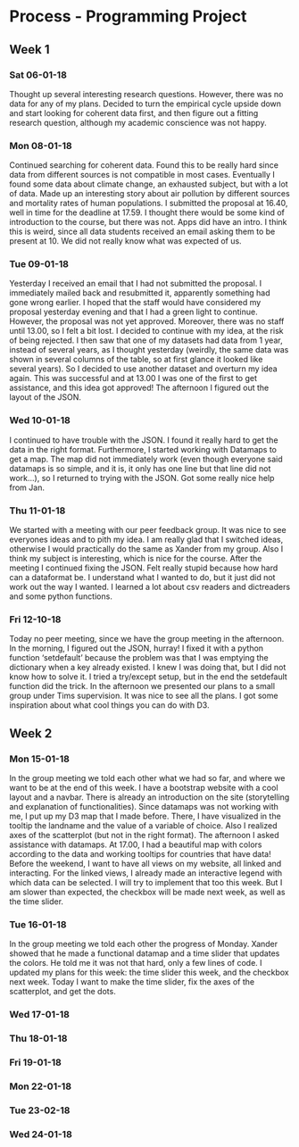 # Process - Programming Project

## Week 1

### Sat 06-01-18
Thought up several interesting research questions. However, there was no data for any of my plans. Decided to turn the empirical cycle upside down and start looking for coherent data first, and then figure out a fitting research question, although my academic conscience was not happy. 

### Mon 08-01-18
Continued searching for coherent data. Found this to be really hard since data from different sources is not compatible in most cases. Eventually I found some data about climate change, an exhausted subject, but with a lot of data. Made up an interesting story about air pollution by different sources and mortality rates of human populations. I submitted the proposal at 16.40, well in time for the deadline at 17.59. 
I thought there would be some kind of introduction to the course, but there was not. Apps did have an intro. I think this is weird, since all data students received an email asking them to be present at 10. We did not really know what was expected of us. 

### Tue 09-01-18
Yesterday I received an email that I had not submitted the proposal. I immediately mailed back and resubmitted it, apparently something had gone wrong earlier. I hoped that the staff would have considered my proposal yesterday evening and that I had a green light to continue. However, the proposal was not yet approved. Moreover, there was no staff until 13.00, so I felt a bit lost. I decided to continue with my idea, at the risk of being rejected. I then saw that one of my datasets had data from 1 year, instead of several years, as I thought yesterday (weirdly, the same data was shown in several columns of the table, so at first glance it looked like several years). So I decided to use another dataset and overturn my idea again. This was successful and at 13.00 I was one of the first to get assistance, and this idea got approved! The afternoon I figured out the layout of the JSON.

### Wed 10-01-18
I continued to have trouble with the JSON. I found it really hard to get the data in the right format. Furthermore, I started working with Datamaps to get a map. The map did not immediately work (even though everyone said datamaps is so simple, and it is, it only has one line but that line did not work…), so I returned to trying with the JSON. Got some really nice help from Jan. 

### Thu 11-01-18
We started with a meeting with our peer feedback group. It was nice to see everyones ideas and to pith my idea. I am really glad that I switched ideas, otherwise I would practically do the same as Xander from my group. Also I think my subject is interesting, which is nice for the course. After the meeting I continued fixing the JSON. Felt really stupid because how hard can a dataformat be. I understand what I wanted to do, but it just did not work out the way I wanted. I learned a lot about csv readers and dictreaders and some python functions.

### Fri 12-10-18
Today no peer meeting, since we have the group meeting in the afternoon. In the morning, I figured out the JSON, hurray! I fixed it with a python function ‘setdefault’ because the problem was that I was emptying the dictionary when a key already existed. I knew I was doing that, but I did not know how to solve it. I tried a try/except setup, but in the end the setdefault function did the trick. In the afternoon we presented our plans to a small group under Tims supervision. It was nice to see all the plans. I got some inspiration about what cool things you can do with D3.

## Week 2

### Mon 15-01-18
In the group meeting we told each other what we had so far, and where we want to be at the end of this week. I have a bootstrap website with a cool layout and a navbar. There is already an introduction on the site (storytelling and explanation of functionalities). Since datamaps was not working with me, I put up my D3 map that I made before. There, I have visualized in the tooltip the landname and the value of a variable of choice. Also I realized axes of the scatterplot (but not in the right format). The afternoon I asked assistance with datamaps. At 17.00, I had a beautiful map with colors according to the data and working tooltips for countries that have data! Before the weekend, I want to have all views on my website, all linked and interacting. For the linked views, I already made an interactive legend with which data can be selected. I will try to implement that too this week. But I am slower than expected, the checkbox will be made next week, as well as the time slider.

### Tue 16-01-18
In the group meeting we told each other the progress of Monday. Xander showed that he made a functional datamap and a time slider that updates the colors. He told me it was not that hard, only a few lines of code. I updated my plans for this week: the time slider this week, and the checkbox next week. Today I want to make the time slider, fix the axes of the scatterplot, and get the dots. 

### Wed 17-01-18

### Thu 18-01-18

### Fri 19-01-18

### Mon 22-01-18

### Tue 23-02-18

### Wed 24-01-18
